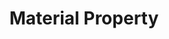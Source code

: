 ---
title: Material Property
description: "Download our brochure outlining the properties of our core materials:  Aqualene&trade;,  ACE&trade;,  AquaLink&trade;,  AquaSilox and AquaCyan."
filename: material_property_overview.pdf
---
